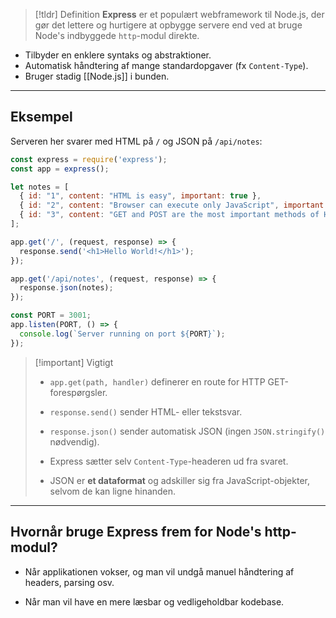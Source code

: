 > [!tldr] Definition
> **Express** er et populært webframework til Node.js, der gør det lettere og hurtigere at opbygge servere end ved at bruge Node's indbyggede `http`-modul direkte.
  
- Tilbyder en enklere syntaks og abstraktioner.
- Automatisk håndtering af mange standardopgaver (fx `Content-Type`).
- Bruger stadig [[Node.js]] i bunden.

---
## Eksempel
Serveren her svarer med HTML på `/` og JSON på `/api/notes`:

```js
const express = require('express');
const app = express();

let notes = [
  { id: "1", content: "HTML is easy", important: true },
  { id: "2", content: "Browser can execute only JavaScript", important: false },
  { id: "3", content: "GET and POST are the most important methods of HTTP protocol", important: true }
];

app.get('/', (request, response) => {
  response.send('<h1>Hello World!</h1>');
});

app.get('/api/notes', (request, response) => {
  response.json(notes);
});

const PORT = 3001;
app.listen(PORT, () => {
  console.log(`Server running on port ${PORT}`);
});
```

> [!important] Vigtigt
> - `app.get(path, handler)` definerer en route for HTTP GET-forespørgsler.
   >  
> - `response.send()` sender HTML- eller tekstsvar.
  >   
> - `response.json()` sender automatisk JSON (ingen `JSON.stringify()` nødvendig).
 >    
> - Express sætter selv `Content-Type`-headeren ud fra svaret.
 >    
> - JSON er **et dataformat** og adskiller sig fra JavaScript-objekter, selvom de kan ligne hinanden.

---

## Hvornår bruge Express frem for Node's http-modul?

- Når applikationen vokser, og man vil undgå manuel håndtering af headers, parsing osv.
    
- Når man vil have en mere læsbar og vedligeholdbar kodebase.